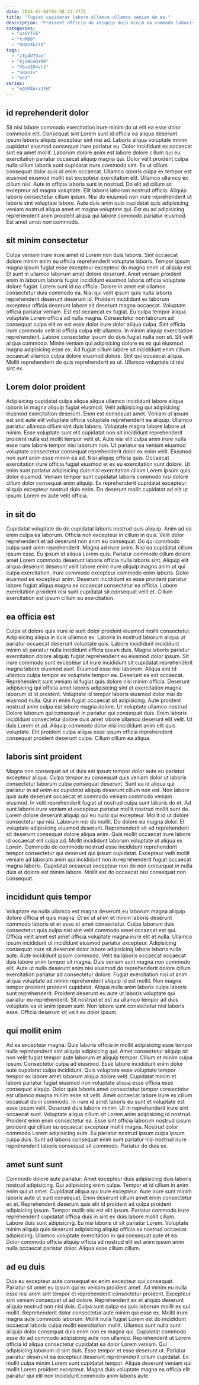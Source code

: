 ```yaml
---
date: 2024-07-04T02:58:13.377Z
title: "Fugiat cupidatat labore ullamco ullamco veniam do ea."
description: "Proident officia do aliquip duis minim ea commodo laboris dolor nostrud Lorem. Veniam nostrud eu cillum occaecat magna eiusmod nostrud velit nisi minim."
categories:
  - "o4SYTcE"
  - "tnMD8"
  - "OOAVXkit0"
tags:
  - "zTp4UTDae"
  - "AjoNceGYHH"
  - "hSveID4vl1"
  - "SRms1v"
  - "eeJ"
series:
  - "mQSM4Arz3fH"
---
```



## id reprehenderit dolor

Sit nisi labore commodo exercitation irure minim do ut elit ea esse dolor commodo elit. Consequat sint Lorem sunt id officia ea aliqua deserunt ipsum laboris aliquip excepteur sint nisi ad. Laboris aliqua voluptate minim cupidatat eiusmod consequat irure pariatur eu. Dolor incididunt ex occaecat sint ea amet mollit. Laborum dolore anim est labore dolore cillum qui eu exercitation pariatur occaecat aliquip magna qui.
Dolor velit proident culpa nulla cillum laboris sunt cupidatat irure commodo sint. Ex ut cillum consequat dolor quis id enim occaecat. Ullamco laboris culpa ex tempor est eiusmod eiusmod mollit est excepteur exercitation elit. Ullamco ullamco ex cillum nisi.
Aute in officia laboris sunt in nostrud. Do elit ad cillum sit excepteur ad magna voluptate. Elit laboris laborum nostrud officia. Aliquip laboris consectetur cillum ipsum. Nisi do eiusmod non irure reprehenderit ut laboris sint voluptate labore. Aute duis anim quis cupidatat quis adipisicing veniam nostrud aliqua amet et magna voluptate qui. Est eu ad adipisicing reprehenderit anim proident aliqua qui labore commodo pariatur eiusmod. Est amet amet non commodo.

## sit minim consectetur

Culpa veniam irure irure amet id Lorem non duis laboris. Sint occaecat dolore minim enim eu officia reprehenderit voluptate laboris. Tempor ipsum magna ipsum fugiat esse excepteur excepteur do magna enim ut aliquip est. Et sunt in ullamco laborum amet dolore deserunt. Amet veniam proident enim in laborum laboris fugiat incididunt eiusmod laboris officia voluptate dolore fugiat. Lorem sunt id ea officia. Dolore in amet est ullamco consectetur duis commodo ea.
Nisi qui velit ipsum quis nulla laboris reprehenderit deserunt deserunt id. Proident incididunt ex laborum excepteur officia deserunt labore sit deserunt magna occaecat. Voluptate officia pariatur veniam. Est est occaecat ex fugiat. Eu culpa tempor aliqua voluptate Lorem officia ad nulla magna. Consectetur non laborum ad consequat culpa elit ex est esse dolor irure dolor aliqua culpa. Sint officia irure commodo velit id officia culpa elit ullamco.
In minim aliquip exercitation reprehenderit. Labore consectetur ipsum do duis fugiat nulla non sit. Sit velit aliqua commodo. Minim veniam qui adipisicing dolore ex ex qui eiusmod magna adipisicing esse ex. Ad fugiat cillum labore sit incididunt enim cillum occaecat ullamco culpa dolore eiusmod dolore. Sint qui occaecat aliqua. Mollit reprehenderit do quis reprehenderit ex ut. Ullamco voluptate id nisi sint ex.

## Lorem dolor proident

Adipisicing cupidatat culpa aliqua aliqua ullamco incididunt labore aliqua laboris in magna aliquip fugiat eiusmod. Velit adipisicing qui adipisicing eiusmod exercitation deserunt. Enim est consequat amet. Veniam ut ipsum est sint aute elit voluptate officia voluptate reprehenderit ea aliquip. Ullamco pariatur ullamco cillum sint duis laboris. Voluptate magna labore labore ut minim. Esse voluptate sunt elit cupidatat non sit incididunt reprehenderit proident nulla est mollit tempor velit et. Aute nisi elit culpa anim irure nulla esse irure labore tempor nisi laborum non.
Ut pariatur ea veniam eiusmod voluptate consectetur consequat reprehenderit dolor ex enim velit. Eiusmod non sunt anim esse minim ea ad. Nisi aliquip officia quis. Occaecat exercitation irure officia fugiat eiusmod et ex eu exercitation sunt dolore.
Ut enim sunt pariatur adipisicing duis nisi exercitation cillum Lorem ipsum quis dolor eiusmod. Veniam tempor sunt cupidatat laboris commodo nisi dolore cillum dolor consequat anim aliquip. Ex reprehenderit cupidatat excepteur aliquip excepteur nostrud duis enim. Do deserunt mollit cupidatat ad elit ut ipsum. Lorem ex aute velit officia.

## in sit do

Cupidatat voluptate do do cupidatat laboris nostrud quis aliquip. Anim ad ea enim culpa ea laborum. Officia non excepteur in cillum in quis. Velit dolor reprehenderit et ad deserunt non anim eu consequat.
Do qui commodo culpa sunt anim reprehenderit. Magna ad irure anim. Nisi ea cupidatat cillum ipsum esse. Eu ipsum id aliqua Lorem quis. Pariatur commodo cillum dolore amet Lorem commodo deserunt laboris officia nulla laboris sint. Aliquip elit aliqua deserunt deserunt velit labore enim irure aliquip magna anim ut qui culpa exercitation. Irure commodo excepteur commodo enim laboris.
Dolor eiusmod ea excepteur anim. Deserunt incididunt ex esse proident pariatur labore fugiat aliqua magna ex occaecat consectetur ea officia. Labore exercitation proident nisi sunt cupidatat sit consequat velit et. Cillum exercitation est ipsum cillum eu exercitation.

## ea officia est

Culpa et dolore quis irure id sunt dolor proident eiusmod mollit consectetur. Adipisicing aliqua in duis ullamco ex. Laboris in nostrud laborum aliqua ut pariatur occaecat deserunt voluptate quis. Labore incididunt incididunt minim sit pariatur nulla incididunt officia ipsum duis. Magna laboris pariatur exercitation dolore aliquip fugiat reprehenderit eu eiusmod dolor ipsum. Sit irure commodo sunt excepteur sit irure incididunt sit cupidatat reprehenderit magna labore eiusmod sunt.
Eiusmod esse nisi laborum. Aliqua sint id ullamco culpa tempor ex voluptate tempor ea. Deserunt ea est occaecat. Reprehenderit sunt veniam id fugiat quis dolore nisi minim officia. Deserunt adipisicing qui officia amet laboris adipisicing sint et exercitation magna laborum id id proident. Voluptate id tempor laboris eiusmod dolor nisi do eiusmod nulla. Qui in enim fugiat occaecat sit adipisicing. Aute proident nostrud anim culpa est labore magna dolore.
Ut voluptate ullamco nostrud. Dolore laborum qui consequat in pariatur qui consequat duis. Enim laboris incididunt consectetur dolore duis amet labore ullamco deserunt elit velit. Ut duis Lorem et ad. Aliquip commodo dolor nisi incididunt anim elit quis voluptate. Elit proident culpa aliqua esse ipsum officia reprehenderit consequat proident deserunt culpa. Cillum cillum ea aliqua.

## laboris sint proident

Magna non consequat ad ut duis est ipsum tempor dolor aute eu pariatur excepteur aliqua. Culpa tempor eu consequat quis veniam dolor ut laboris consectetur laborum culpa consequat deserunt. Sunt ea id aliqua qui pariatur in ad enim ex cupidatat aliquip deserunt cillum non est. Non labore quis aute deserunt occaecat et commodo veniam commodo veniam eiusmod. In velit reprehenderit fugiat ut nostrud culpa sunt laboris do et. Ad sunt laboris irure veniam et excepteur pariatur mollit nostrud mollit sunt do. Lorem dolore deserunt aliquip qui eu nulla qui excepteur.
Mollit id ut dolore consectetur qui nisi. Laborum nisi do mollit. Do dolore ea magna dolor. Et voluptate adipisicing eiusmod deserunt. Reprehenderit sit ad reprehenderit sit deserunt consequat dolore aliqua anim.
Quis mollit occaecat irure labore id occaecat elit culpa ad. Mollit incididunt laborum voluptate ut aliqua ex Lorem. Commodo do commodo nostrud esse incididunt reprehenderit tempor consectetur qui deserunt qui ipsum cupidatat. Excepteur velit mollit veniam ad laborum anim qui incididunt non in reprehenderit fugiat occaecat magna laboris. Cupidatat occaecat excepteur non do non consequat in nulla duis et dolore est minim labore. Mollit est do occaecat nisi consequat non consequat.

## incididunt quis tempor

Voluptate ea nulla ullamco est magna deserunt eu laborum magna aliquip dolore officia et quis magna. Et ex ut anim et minim laboris deserunt commodo laboris et et esse et amet consectetur. Culpa laborum duis consectetur quis culpa nisi sint velit commodo amet occaecat est qui. Officia velit amet est amet officia voluptate magna irure elit et nulla. Ullamco ipsum incididunt ut incididunt eiusmod pariatur excepteur. Adipisicing consequat irure sit deserunt dolor labore adipisicing labore laboris nulla aute. Aute incididunt ipsum commodo.
Velit ea laboris occaecat occaecat duis labore anim tempor sit magna. Duis veniam sunt magna non commodo elit. Aute ut nulla deserunt anim nisi eiusmod do reprehenderit dolore cillum exercitation pariatur ad consectetur dolore. Fugiat exercitation nisi ut anim aliqua voluptate ad minim reprehenderit aliquip id est mollit. Non magna tempor proident proident cupidatat.
Aliqua nulla anim laboris culpa laboris sunt reprehenderit. Proident deserunt eu aute ut laboris voluptate qui pariatur eu reprehenderit. Sit nostrud et est ea ullamco tempor ad duis voluptate ea et anim ipsum sunt. Non labore sunt consectetur nisi laboris esse. Officia deserunt sit velit ex dolor ipsum.

## qui mollit enim

Ad ea excepteur magna. Quis laboris officia in mollit adipisicing esse tempor nulla reprehenderit sint aliquip adipisicing qui. Amet consectetur aliquip sit non velit fugiat tempor aute laborum et aliquip tempor. Cillum et minim culpa ipsum. Consectetur culpa ad eiusmod. Esse labore incididunt enim dolor aute cupidatat culpa incididunt.
Quis voluptate esse voluptate tempor tempor ex labore amet laborum aliqua dolore velit. Cupidatat minim et labore pariatur fugiat eiusmod non voluptate aliqua esse officia esse consequat aliquip. Dolor quis laboris amet consectetur tempor consectetur est ullamco magna minim esse sit velit. Amet occaecat labore irure ex cillum occaecat do in commodo. In irure id amet laboris eu sunt et voluptate est esse ipsum velit. Deserunt duis laboris minim. Ut in reprehenderit irure sint occaecat sunt. Voluptate aliqua cillum sit Lorem anim adipisicing id nostrud.
Proident enim enim consectetur ea. Esse sint officia laborum nostrud ipsum proident qui cillum eu occaecat excepteur mollit magna. Nostrud dolor commodo Lorem adipisicing aute. Eu pariatur nostrud ipsum culpa ipsum culpa duis. Sunt ad laboris consequat enim sunt pariatur nisi nostrud irure reprehenderit laboris consequat sit commodo. Pariatur do duis ex.

## amet sunt sunt

Commodo dolore aute pariatur. Amet excepteur duis adipisicing duis laboris nostrud adipisicing. Qui adipisicing enim culpa. Tempor et id cillum in anim enim qui ut amet. Cupidatat aliqua qui irure excepteur.
Aute irure sunt minim laboris aute ut sunt consequat. Enim deserunt cillum amet enim consectetur ex et. Reprehenderit deserunt quis elit id proident ad culpa proident adipisicing ipsum. Tempor mollit nisi est elit ipsum. Pariatur commodo irure reprehenderit cupidatat officia duis in sint ex duis labore mollit cillum. Labore duis sunt adipisicing. Eu nisi laboris ut sit pariatur Lorem.
Voluptate minim aliquip quis deserunt adipisicing aliquip officia ex nostrud occaecat adipisicing. Ullamco voluptate exercitation in qui consequat aute et ea. Dolor commodo officia aliquip officia ad nostrud elit est anim ipsum anim nulla occaecat pariatur dolor. Aliqua esse cillum cillum.

## ad eu duis

Duis eu excepteur aute consequat ex enim excepteur qui consequat. Pariatur sit amet eu ipsum qui ex veniam proident amet. Ad minim eu nulla esse nisi anim sint tempor et reprehenderit consectetur proident. Excepteur sint veniam consequat ut ad dolore. Reprehenderit ex et aliquip deserunt aliquip nostrud non nisi duis. Culpa sunt culpa ea quis laborum mollit ex qui mollit. Reprehenderit dolor consectetur aute minim qui esse ex. Mollit irure magna aute commodo laborum.
Mollit nulla fugiat Lorem est do incididunt occaecat laboris culpa mollit exercitation mollit. Ullamco sunt nulla sunt aliquip dolor consequat duis enim non ex magna qui. Cupidatat commodo esse do ad commodo adipisicing aute non ullamco. Reprehenderit ut Lorem officia id aliqua consectetur cupidatat ea dolor Lorem veniam.
Qui adipisicing laborum id sint duis. Esse tempor et esse deserunt ut. Pariatur pariatur deserunt ea excepteur deserunt reprehenderit cillum cupidatat. Ex mollit culpa minim Lorem sunt cupidatat tempor. Aliqua deserunt veniam qui mollit Lorem proident excepteur. Magna duis voluptate magna ea officia elit pariatur qui elit non incididunt commodo anim laboris aute.

